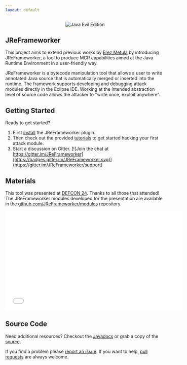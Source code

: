 ```yaml
---
layout: default
---
```


<center><img src="/images/Java-Evil-Edition-Horizontal.jpg" alt="Java Evil Edition" style="max-width:65%;"></center>

## JReFrameworker
This project aims to extend previous works by [Erez Metula](https://appsec-labs.com/managed_code_rootkits) by introducing JReFrameworker, a tool to produce MCR capabilities aimed at the Java Runtime Environment in a user-friendly way. 

JReFrameworker is a bytecode manipulation tool that allows a user to write annotated Java source that is automatically merged or inserted into the runtime.  The framework supports developing and debugging attack modules directly in the Eclipse IDE. Working at the intended abstraction level of source code allows the attacker to "write once, exploit anywhere".

## Getting Started
Ready to get started?

1. First [install](/install) the JReFrameworker plugin.
2. Then check out the provided [tutorials](/tutorials) to get started hacking your first attack module.
3. Start a discussion on Gitter. [![Join the chat at https://gitter.im/JReFrameworker](https://badges.gitter.im/JReFrameworker.svg)](https://gitter.im/JReFrameworker/support)

## Materials
This tool was presented at [DEFCON 24](https://www.defcon.org/html/defcon-24/dc-24-speakers.html#Holland). Thanks to all those that attended! The JReFrameworker modules developed for the presentation are available in the [github.com/JReFrameworker/modules](https://github.com/JReFrameworker/modules) repository.

<center><iframe width="560" height="315" src="//www.youtube.com/embed/zomaLPN2KNY" frameborder="0" allowfullscreen></iframe></center>

## Source Code
Need additional resources?  Checkout the [Javadocs](/javadoc/index.html) or grab a copy of the [source](https://github.com/JReFrameworker/JReFrameworker).

If you find a problem please [report an issue](https://github.com/JReFrameworker/JReFrameworker/issues). If you want to help, [pull requests](https://github.com/JReFrameworker/JReFrameworker/pulls) are always welcome.
